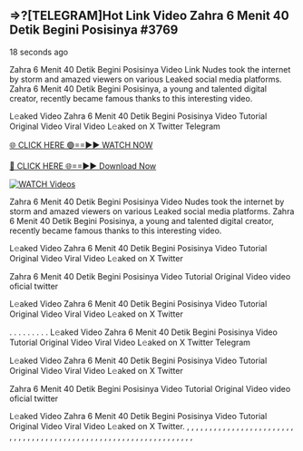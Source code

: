 ## =>?[TELEGRAM]Hot Link Video Zahra 6 Menit 40 Detik Begini Posisinya #3769

18 seconds ago

Zahra 6 Menit 40 Detik Begini Posisinya Video Link Nudes took the internet by storm and amazed viewers on various Leaked social media platforms. Zahra 6 Menit 40 Detik Begini Posisinya, a young and talented digital creator, recently became famous thanks to this interesting video.

L𝚎aked Video Zahra 6 Menit 40 Detik Begini Posisinya Video Tutorial Original Video Viral Video L𝚎aked on X Twitter Telegram

[🌐 CLICK HERE 🟢==►► WATCH NOW](https://dekho-ki-hoy-07-2k25.blogspot.com/2025/01/viral-on.html)

[🔴 CLICK HERE 🌐==►► Download Now](https://dekho-ki-hoy-07-2k25.blogspot.com/2025/01/viral-on.html)

[![WATCH Videos](https://i.imgur.com/dJHk4Zq.gif)](https://dekho-ki-hoy-07-2k25.blogspot.com/2025/01/viral-on.html)

Zahra 6 Menit 40 Detik Begini Posisinya Video Nudes took the internet by storm and amazed viewers on various Leaked social media platforms. Zahra 6 Menit 40 Detik Begini Posisinya, a young and talented digital creator, recently became famous thanks to this interesting video.

L𝚎aked Video Zahra 6 Menit 40 Detik Begini Posisinya Video Tutorial Original Video Viral Video L𝚎aked on X Twitter

Zahra 6 Menit 40 Detik Begini Posisinya Video Tutorial Original Video video oficial twitter

L𝚎aked Video Zahra 6 Menit 40 Detik Begini Posisinya Video Tutorial Original Video Viral Video L𝚎aked on X Twitter

. . . . . . . . . L𝚎aked Video Zahra 6 Menit 40 Detik Begini Posisinya Video Tutorial Original Video Viral Video L𝚎aked on X Twitter Telegram

L𝚎aked Video Zahra 6 Menit 40 Detik Begini Posisinya Video Tutorial Original Video Viral Video L𝚎aked on X Twitter

Zahra 6 Menit 40 Detik Begini Posisinya Video Tutorial Original Video video oficial twitter

L𝚎aked Video Zahra 6 Menit 40 Detik Begini Posisinya Video Tutorial Original Video Viral Video L𝚎aked on X Twitter.
,
,
,
,
,
,
,
,
,
,
,
,
,
,
,
,
,
,
,
,
,
,
,
,
,
,
,
,
,
,
,
,
,
,
,
,
,
,
,
,
,
,
,
,
,
,
,
,
,
,
,
,
,
,
,
,
,
,
,
,
,
,
,
,
,